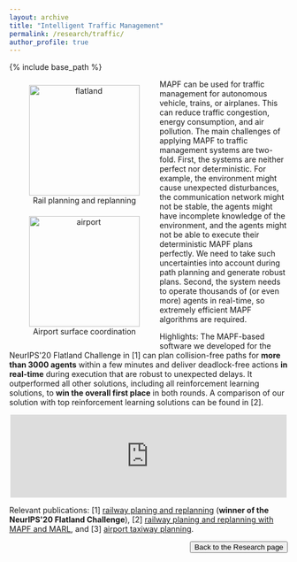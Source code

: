 ```yaml
---
layout: archive
title: "Intelligent Traffic Management"
permalink: /research/traffic/
author_profile: true
---
```


{% include base_path %}

<div id="wrapper" style="float: left; width: 50%; padding: 10px; text-align: center"> 
    <img src="https://jiaoyangli.me/images/flatland.gif" alt="flatland" style="height:150pt;width:auto" />
    <figcaption>Rail planning and replanning</figcaption>
</div>
<div id="wrapper" style="float: left; width: 50%; padding: 10px; text-align: center">
    <img src="https://jiaoyangli.me/images/airport-2x.gif" alt="airport" style="height:150pt;width:auto" />
    <figcaption>Airport surface coordination</figcaption>
</div>

MAPF can be used for traffic management for autonomous vehicle, trains, or airplanes. 
This can reduce traffic congestion, energy consumption, and air pollution. 
The main challenges of applying MAPF to traffic management systems are two-fold. 
First, the systems are neither perfect nor deterministic. 
For example, the environment might cause unexpected disturbances, 
the communication network might not be stable, 
the agents might have incomplete knowledge of the environment, 
and the agents might not be able to execute their deterministic MAPF plans perfectly. 
We need to take such uncertainties into account during path planning and generate robust plans. 
Second, the system needs to operate thousands of (or even more) agents in real-time, 
so extremely efficient MAPF algorithms are required.          

Highlights:
The MAPF-based software we developed for the NeurIPS'20 Flatland Challenge in [1] can plan collision-free paths for **more than 3000 agents** within a few minutes and
deliver deadlock-free actions **in real-time** during execution that are robust to unexpected delays. It outperformed all other solutions, including all reinforcement learning solutions, to **win the overall first place** in both rounds. A comparison of our solution with top reinforcement learning solutions can be found in [2].


<iframe style="display: block; margin: auto; width: 500px; text-align: center"
    src="https://www.youtube.com/embed/Pw4GBL1UhPA"
    title="YouTube video player" frameborder="0"
    allow="accelerometer; autoplay; clipboard-write; encrypted-media; gyroscope; picture-in-picture" allowfullscreen>
</iframe>

Relevant publications: 
[1] [railway planing and replanning](https://jiaoyangli.me/publications/LiICAPS21) (**winner of the NeurIPS'20 Flatland Challenge**),
[2] [railway planing and replanning with MAPF and MARL](https://jiaoyangli.me/publications/Laurent21), and
[3] [airport taxiway planning](https://jiaoyangli.me/publications/LiAIAA19).         

<div style="float: right;">
    <button onclick="location.href='https://jiaoyangli.me/research/'" type="button">Back to the Research page</button>
</div>

